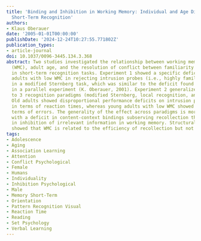 ```yaml
---
title: 'Binding and Inhibition in Working Memory: Individual and Age Differences in
  Short-Term Recognition'
authors:
- Klaus Oberauer
date: '2005-01-01T00:00:00'
publishDate: '2024-12-24T10:27:55.771802Z'
publication_types:
- article-journal
doi: 10.1037/0096-3445.134.3.368
abstract: Two studies investigated the relationship between working memory capacity
  (WMC), adult age, and the resolution of conflict between familiarity and recollection
  in short-term recognition tasks. Experiment 1 showed a specific deficit of young
  adults with low WMC in rejecting intrusion probes (i.e., highly familiar probes)
  in a modified Sternberg task, which was similar to the deficit found in old adults
  in a parallel experiment (K. Oberauer, 2001). Experiment 2 generalized these results
  to 3 recognition paradigms (modified Sternberg, local recognition, and n back tasks).
  Old adults showed disproportional performance deficits on intrusion probes only
  in terms of reaction times, whereas young adults with low WMC showed them only in
  terms of errors. The generality of the effect across paradigms is more compatible
  with a deficit in content-context bindings subserving recollection than with a deficit
  in inhibition of irrelevant information in working memory. Structural equation models
  showed that WMC is related to the efficiency of recollection but not of familiarity.
tags:
- Adolescence
- Aging
- Association Learning
- Attention
- Conflict Psychological
- Female
- Humans
- Individuality
- Inhibition Psychological
- Male
- Memory Short-Term
- Orientation
- Pattern Recognition Visual
- Reaction Time
- Reading
- Set Psychology
- Verbal Learning
---
```

